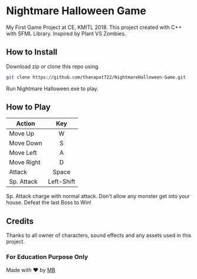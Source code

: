 # Nightmare Halloween Game
My First Game Project at CE, KMITL 2018.
This project created with C++ with SFML Library.
Inspired by Plant VS Zombies.

## How to Install
Download zip or clone this repo using.
```bash
git clone https://github.com/thanapat722/NightmareHalloween-Game.git
```
Run Nightmare Halloween.exe to play.

## How to Play
| Action         | Key         |
| -------------- |:-----------:|
| Move Up        | W           |
| Move Down      | S           |
| Move Left      | A           |
| Move Right     | D           |
| Attack         | Space       |
| Sp. Attack     | Left-Shift  |

Sp. Attack charge with normal attack.
Don't allow any monster get into your house.
Defeat the last Boss to Win!

## Credits
Thanks to all owner of characters, sound effects and any assets used in this project.

### For Education Purpose Only
Made with ❤ by [MB](https://github.com/thanapat722)
